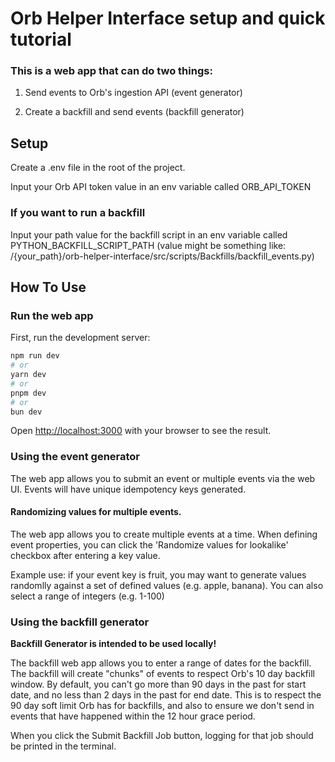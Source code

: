 # Orb Helper Interface setup and quick tutorial

### This is a web app that can do two things:

1. Send events to Orb's ingestion API (event generator)

2. Create a backfill and send events (backfill generator)

## Setup

Create a .env file in the root of the project.

Input your Orb API token value in an env variable called ORB_API_TOKEN

### If you want to run a backfill

Input your path value for the backfill script in an env variable called PYTHON_BACKFILL_SCRIPT_PATH (value might be something like: /{your_path}/orb-helper-interface/src/scripts/Backfills/backfill_events.py)

## How To Use

### Run the web app

First, run the development server:

```bash
npm run dev
# or
yarn dev
# or
pnpm dev
# or
bun dev
```

Open [http://localhost:3000](http://localhost:3000) with your browser to see the result.

### Using the event generator

The web app allows you to submit an event or multiple events via the web UI. Events will have unique idempotency keys generated.

#### Randomizing values for multiple events.

The web app allows you to create multiple events at a time. When defining event properties, you can click the 'Randomize values for lookalike' checkbox after entering a key value. 

Example use: if your event key is fruit, you may want to generate values randomlly against a set of defined values (e.g. apple, banana). You can also select a range of integers (e.g. 1-100)

### Using the backfill generator

**Backfill Generator is intended to be used locally!**

The backfill web app allows you to enter a range of dates for the backfill. The backfill will create "chunks" of events to respect Orb's 10 day backfill window. By default, you can't go more than 90 days in the past for start date, and no less than 2 days in the past for end date. This is to respect the 90 day soft limit Orb has for backfills, and also to ensure we don't send in events that have happened within the 12 hour grace period. 

When you click the Submit Backfill Job button, logging for that job should be printed in the terminal.
